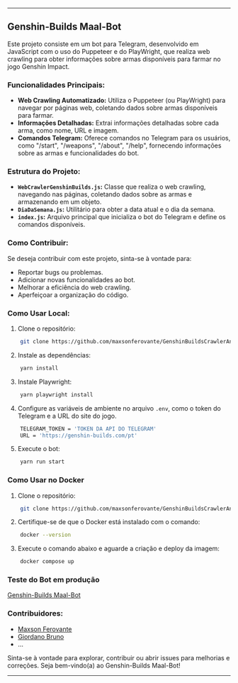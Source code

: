 
---

## Genshin-Builds Maal-Bot

Este projeto consiste em um bot para Telegram, desenvolvido em JavaScript com o uso do Puppeteer e do PlayWright, que realiza web crawling para obter informações sobre armas disponíveis para farmar no jogo Genshin Impact.

### Funcionalidades Principais:

- **Web Crawling Automatizado:** Utiliza o Puppeteer (ou PlayWright) para navegar por páginas web, coletando dados sobre armas disponíveis para farmar.
- **Informações Detalhadas:** Extrai informações detalhadas sobre cada arma, como nome, URL e imagem.
- **Comandos Telegram:** Oferece comandos no Telegram para os usuários, como "/start", "/weapons", "/about", "/help", fornecendo informações sobre as armas e funcionalidades do bot.

### Estrutura do Projeto:

- **`WebCrawlerGenshinBuilds.js`:** Classe que realiza o web crawling, navegando nas páginas, coletando dados sobre as armas e armazenando em um objeto.
- **`DiaDaSemana.js`:** Utilitário para obter a data atual e o dia da semana.
- **`index.js`:** Arquivo principal que inicializa o bot do Telegram e define os comandos disponíveis.

### Como Contribuir:

Se deseja contribuir com este projeto, sinta-se à vontade para:

- Reportar bugs ou problemas.
- Adicionar novas funcionalidades ao bot.
- Melhorar a eficiência do web crawling.
- Aperfeiçoar a organização do código.

### Como Usar Local:

1. Clone o repositório: 
```bash
    git clone https://github.com/maxsonferovante/GenshinBuildsCrawlerAndTelegram`
```
2. Instale as dependências: 
```bash
    yarn install
```
3. Instale Playwright:
```bash
    yarn playwright install    
```
4. Configure as variáveis de ambiente no arquivo `.env`, como o token do Telegram e a URL do site do jogo.
```bash 
    TELEGRAM_TOKEN = 'TOKEN DA API DO TELEGRAM'
    URL = 'https://genshin-builds.com/pt'
```
5. Execute o bot: 
```bash 
    yarn run start
```

### Como Usar no Docker

1. Clone o repositório: 
```bash
    git clone https://github.com/maxsonferovante/GenshinBuildsCrawlerAndTelegram`
```
2. Certifique-se de que o Docker está instalado com o comando:
```bash
    docker --version
```
3. Execute o comando abaixo e aguarde a criação e deploy da imagem:
```bash
    docker compose up
```

### Teste do Bot em produção

[Genshin-Builds Maal-Bot](https://t.me/GenshinBuildsMaalBot)


### Contribuidores:

- [Maxson Ferovante](https://github.com/maxsonferovante)
- [Giordano Bruno]()
- ...

Sinta-se à vontade para explorar, contribuir ou abrir issues para melhorias e correções. Seja bem-vindo(a) ao Genshin-Builds Maal-Bot!

---
